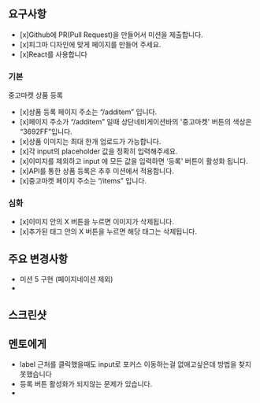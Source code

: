 ## 요구사항

- [x]Github에 PR(Pull Request)을 만들어서 미션을 제출합니다.
- [x]피그마 디자인에 맞게 페이지를 만들어 주세요.
- [x]React를 사용합니다

### 기본

중고마켓
상품 등록

- [x]상품 등록 페이지 주소는 “/additem” 입니다.
- [x]페이지 주소가 “/additem” 일때 상단네비게이션바의 '중고마켓' 버튼의 색상은 “3692FF”입니다.
- [x]상품 이미지는 최대 한개 업로드가 가능합니다.
- [x]각 input의 placeholder 값을 정확히 입력해주세요.
- [x]이미지를 제외하고 input 에 모든 값을 입력하면 ‘등록' 버튼이 활성화 됩니다.
- [x]API를 통한 상품 등록은 추후 미션에서 적용합니다.
- [x]중고마켓 페이지 주소는 “/items” 입니다.

### 심화

- [x]이미지 안의 X 버튼을 누르면 이미지가 삭제됩니다.
- [x]추가된 태그 안의 X 버튼을 누르면 해당 태그는 삭제됩니다.

## 주요 변경사항

- 미션 5 구현 (페이지네이션 제외)
-

## 스크린샷

## 멘토에게

- label 근처를 클릭했을때도 input로 포커스 이동하는걸 없애고싶은데 방법을 찾지못했습니다
- 등록 버튼 활성화가 되지않는 문제가 있습니다.
-
